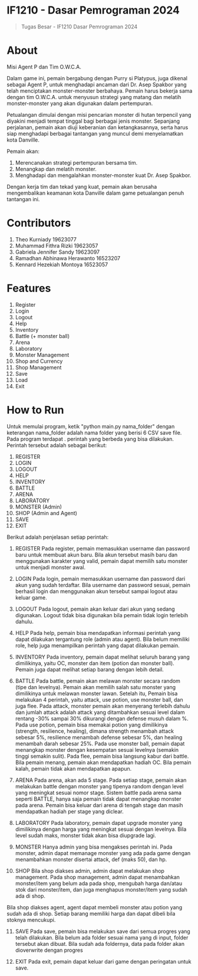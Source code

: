# IF1210 - Dasar Pemrograman 2024
> Tugas Besar - IF1210 Dasar Pemrograman 2024

# About
Misi Agent P dan Tim O.W.C.A.

Dalam game ini, pemain bergabung dengan Purry si Platypus, juga dikenal sebagai Agent P, untuk menghadapi ancaman dari Dr. Asep Spakbor yang telah menciptakan monster-monster berbahaya. Pemain harus bekerja sama dengan tim O.W.C.A. untuk menyusun strategi yang matang dan melatih monster-monster yang akan digunakan dalam pertempuran.

Petualangan dimulai dengan misi pencarian monster di hutan terpencil yang diyakini menjadi tempat tinggal bagi berbagai jenis monster. Sepanjang perjalanan, pemain akan diuji keberanian dan ketangkasannya, serta harus siap menghadapi berbagai tantangan yang muncul demi menyelamatkan kota Danville.

Pemain akan:

1. Merencanakan strategi pertempuran bersama tim.
2. Menangkap dan melatih monster.
3. Menghadapi dan mengalahkan monster-monster kuat Dr. Asep Spakbor.

Dengan kerja tim dan tekad yang kuat, pemain akan berusaha mengembalikan keamanan kota Danville dalam game petualangan penuh tantangan ini.

# Contributors
1. Theo Kurniady			19623077
2. Muhammad Fithra Rizki		19623057
3. Gabriela Jennifer Sandy 		19623097
4. Ramadhan Abhinawa Herawanto	16523207
5. Kennard Hezekiah Montoya		16523057


# Features
1. Register
2. Login
3. Logout
4. Help
5. Inventory
6. Battle (+ monster ball)
7. Arena
8. Laboratory
9. Monster Management
10. Shop and Currency
11. Shop Management
12. Save
13. Load
14. Exit

# How to Run
Untuk memulai program, ketik "python main.py nama_folder" dengan keterangan nama_folder adalah nama folder yang berisi 6 CSV save file.
Pada program terdapat . perintah yang berbeda yang bisa dilakukan. Perintah tersebut adalah sebagai berikut:
1. REGISTER
2. LOGIN
3. LOGOUT
4. HELP
5. INVENTORY
6. BATTLE
7. ARENA
8. LABORATORY
9. MONSTER (Admin)
10. SHOP (Admin and Agent)
11. SAVE
12. EXIT

Berikut adalah penjelasan setiap perintah:
1. REGISTER
Pada register, pemain memasukkan username dan password baru untuk membuat akun baru. Bila akun tersebut masih baru dan menggunakan karakter yang valid, pemain dapat memilih satu monster untuk menjadi monster awal.

2. LOGIN
Pada login, pemain memasukkan username dan password dari akun yang sudah terdaftar. Bila username dan password sesuai, pemain berhasil login dan menggunakan akun tersebut sampai logout atau keluar game.

3. LOGOUT
Pada logout, pemain akan keluar dari akun yang sedang digunakan. Logout tidak bisa digunakan bila pemain tidak login terlebih dahulu.

4. HELP
Pada help, pemain bisa mendapatkan informasi perintah yang dapat dilakukan tergantung role (admin atau agent). Bila belum memiliki role, help juga menampilkan perintah yang dapat dilakukan pemain.

5. INVENTORY
Pada inventory, pemain dapat melihat seluruh barang yang dimilikinya, yaitu OC, monster dan item (potion dan monster ball). Pemain juga dapat melihat setiap barang dengan lebih detail.

6. BATTLE
Pada battle, pemain akan melawan monster secara random (tipe dan levelnya). Pemain akan memilih salah satu monster yang dimilikinya untuk melawan monster lawan. Setelah itu, Pemain bisa melakukan 4 perintah, yaitu attack, use potion, use monster ball, dan juga flee. Pada attack, monster pemain akan menyerang terlebih dahulu dan jumlah attack adalah attack yang ditambahkan sesuai level dalam rentang -30% sampai 30% dikurangi dengan defense musuh dalam %. Pada use potion, pemain bisa memakai potion yang dimilikinya (strength, resilience, healing), dimana strength menambah attack sebesar 5%, resilience menambah defense sebesar 5%, dan healing menambah darah sebesar 25%. Pada use monster ball, pemain dapat menangkap monster dengan kesempatan sesuai levelnya (semakin tinggi semakin sulit). Pada flee, pemain bisa langsung kabur dari battle. Bila pemain menang, pemain akan mendapatkan hadiah OC. Bila pemain kalah, pemain tidak akan mendapatkan apapun.

7. ARENA
Pada arena, akan ada 5 stage. Pada setiap stage, pemain akan melakukan battle dengan monster yang tipenya random dengan level yang meningkat sesuai nomor stage. Sistem battle pada arena sama seperti BATTLE, hanya saja pemain tidak dapat menangkap monster pada arena. Pemain bisa keluar dari arena di tengah stage dan masih mendapatkan hadiah per stage yang diclear.

8. LABORATORY
Pada laboratory, pemain dapat upgrade monster yang dimilikinya dengan harga yang meningkat sesuai dengan levelnya. Bila level sudah maks, monster tidak akan bisa diupgrade lagi.

9. MONSTER
Hanya admin yang bisa mengakses perintah ini. Pada monster, admin dapat memanage monster yang ada pada game dengan menambahkan monster disertai attack, def (maks 50), dan hp.

10. SHOP
Bila shop diakses admin, admin dapat melakukan shop management. Pada shop management, admin dapat menambahkan monster/item yang belum ada pada shop, mengubah harga dan/atau stok dari monster/item, dan juga menghapus monster/item yang sudah ada di shop. 

Bila shop diakses agent, agent dapat membeli monster atau potion yang sudah ada di shop. Setiap barang memiliki harga dan dapat dibeli bila stoknya mencukupi.

11. SAVE
Pada save, pemain bisa melakukan save dari semua progres yang telah dilakukan. Bila belum ada folder sesuai nama yang di input, folder tersebut akan dibuat.
Bila sudah ada foldernya, data pada folder akan dioverwrite dengan progres

12. EXIT
Pada exit, pemain dapat keluar dari game dengan peringatan untuk save.

